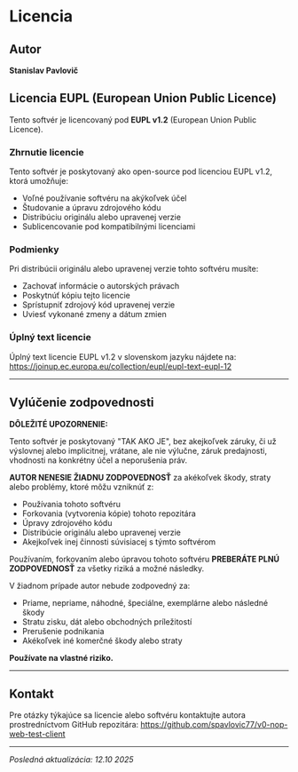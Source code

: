 # Licencia

## Autor
**Stanislav Pavlovič**

## Licencia EUPL (European Union Public Licence)

Tento softvér je licencovaný pod **EUPL v1.2** (European Union Public Licence).

### Zhrnutie licencie

Tento softvér je poskytovaný ako open-source pod licenciou EUPL v1.2, ktorá umožňuje:
- Voľné používanie softvéru na akýkoľvek účel
- Študovanie a úpravu zdrojového kódu
- Distribúciu originálu alebo upravenej verzie
- Sublicencovanie pod kompatibilnými licenciami

### Podmienky

Pri distribúcii originálu alebo upravenej verzie tohto softvéru musíte:
- Zachovať informácie o autorských právach
- Poskytnúť kópiu tejto licencie
- Sprístupniť zdrojový kód upravenej verzie
- Uviesť vykonané zmeny a dátum zmien

### Úplný text licencie

Úplný text licencie EUPL v1.2 v slovenskom jazyku nájdete na:
https://joinup.ec.europa.eu/collection/eupl/eupl-text-eupl-12

---

## Vylúčenie zodpovednosti

**DÔLEŽITÉ UPOZORNENIE:**

Tento softvér je poskytovaný "TAK AKO JE", bez akejkoľvek záruky, či už výslovnej alebo implicitnej, vrátane, ale nie výlučne, záruk predajnosti, vhodnosti na konkrétny účel a neporušenia práv.

**AUTOR NENESIE ŽIADNU ZODPOVEDNOSŤ** za akékoľvek škody, straty alebo problémy, ktoré môžu vzniknúť z:
- Používania tohoto softvéru
- Forkovania (vytvorenia kópie) tohoto repozitára
- Úpravy zdrojového kódu
- Distribúcie originálu alebo upravenej verzie
- Akejkoľvek inej činnosti súvisiacej s týmto softvérom

Používaním, forkovaním alebo úpravou tohoto softvéru **PREBERÁTE PLNÚ ZODPOVEDNOSŤ** za všetky riziká a možné následky.

V žiadnom prípade autor nebude zodpovedný za:
- Priame, nepriame, náhodné, špeciálne, exemplárne alebo následné škody
- Stratu zisku, dát alebo obchodných príležitostí
- Prerušenie podnikania
- Akékoľvek iné komerčné škody alebo straty

**Používate na vlastné riziko.**

---

## Kontakt

Pre otázky týkajúce sa licencie alebo softvéru kontaktujte autora prostredníctvom GitHub repozitára:
https://github.com/spavlovic77/v0-nop-web-test-client

---

*Posledná aktualizácia: 12.10 2025*
